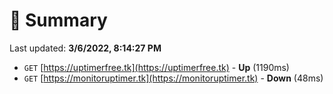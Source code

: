 # 📖 Summary
Last updated: **3/6/2022, 8:14:27 PM**

- `GET` [https://uptimerfree.tk](https://uptimerfree.tk) - **Up** (1190ms)
- `GET` [https://monitoruptimer.tk](https://monitoruptimer.tk) - **Down** (48ms)
